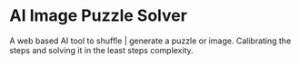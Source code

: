 # AI Image Puzzle Solver
A web based AI tool to shuffle | generate a puzzle or image. Calibrating the steps and solving it in the least steps complexity.

